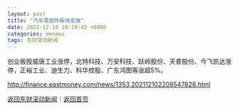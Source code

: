 ```yaml
---
layout: post
title: "汽车零部件板块走强"
date: 2021-12-10 10:19:45 +0800
categories: emnews
tags: 东财滚动新闻
---
```


创业板股威唐工业涨停，北特科技、万安科技、跃岭股份、天普股份、今飞凯达涨停，正裕工业、迪生力、科华控股、广东鸿图等涨超5%。

<http://finance.eastmoney.com/news/1353,202112102209547828.html>

[返回东财滚动新闻](//finews.withounder.com/emnews/)｜[返回首页](//finews.withounder.com/)